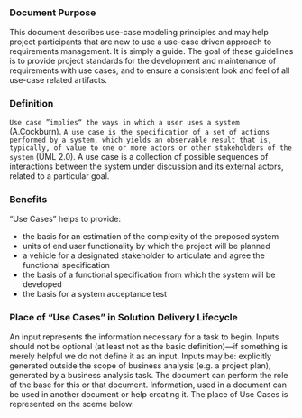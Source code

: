 ### Document Purpose
This document describes use-case modeling principles and may help project participants that are new to use a use-case driven approach to requirements management. It is simply a guide.
The goal of these guidelines is to provide project standards for the development and maintenance of requirements with use cases, and to ensure a consistent look and feel of all use-case related artifacts.

### Definition
`Use case ”implies“ the ways in which a user uses a system` (A.Cockburn).
`A use case is the specification of a set of actions performed by a system, which yields an observable result that is, typically, of value to one or more actors or other stakeholders of the system` (UML 2.0).
A use case is a collection of possible sequences of interactions between the system under discussion and its external actors, related to a particular goal.

### Benefits
“Use Cases” helps to provide:

- the basis for an estimation of the complexity of the proposed system
- units of end user functionality by which the project will be planned
- a vehicle for a designated stakeholder to articulate and agree the functional specification
- the basis of a functional specification from which the system will be developed
- the basis for a system acceptance test

### Place of “Use Cases” in Solution Delivery Lifecycle
An input represents the information necessary for a task to begin. Inputs should not be optional (at least not as the basic definition)—if something is merely helpful we do not define it as an input. 
Inputs may be: explicitly generated outside the scope of business analysis (e.g. a project plan), generated by a business analysis task. The document can perform the role of the base for this or that document. Information, used in a document can be used in another document or help creating it. 
The place of Use Cases is represented on the sceme below:
